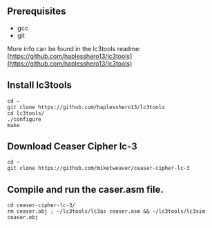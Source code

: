 ## Prerequisites

- gcc
- git

More info can be found in the lc3tools readme:
[https://github.com/haplesshero13/lc3tools](https://github.com/haplesshero13/lc3tools)

## Install lc3tools

    cd ~
    git clone https://github.com/haplesshero13/lc3tools
    cd lc3tools/
    ./configure
    make

## Download Ceaser Cipher lc-3

    cd ~
    git clone https://github.com/miketweaver/ceaser-cipher-lc-3

## Compile and run the caser.asm file.

    cd ceaser-cipher-lc-3/
    rm ceaser.obj ; ~/lc3tools/lc3as ceaser.asm && ~/lc3tools/lc3sim ceaser.obj

